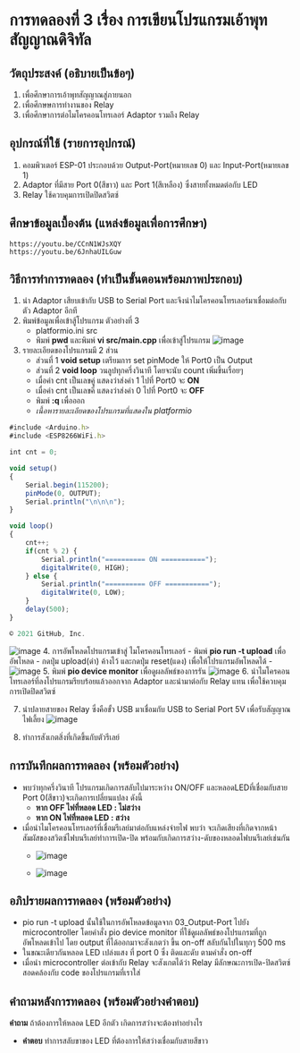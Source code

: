 # การทดลองที่ 3 เรื่อง การเขียนโปรแกรมเอ้าพุทสัญญาณดิจิทัล

##  วัตถุประสงค์ (อธิบายเป็นข้อๆ)
   1. เพื่อศึกษาการเอ้าพุทสัญญาณสู่ภายนอก
   2. เพื่อศึกษษการทำงานของ Relay
   3. เพื่อศึกษาการต่อไมโครคอนโทรเลอร์ Adaptor รวมถึง Relay

##  อุปกรณ์ที่ใช้ (รายการอุปกรณ์)
   1. คอมพิวเตอร์ ESP-01 ประกอบด้วย Output-Port(หมายเลข 0) และ Input-Port(หมายเลข 1)
   2. Adaptor ที่มีสาย Port 0(สีขาว) และ Port 1(สีเหลือง) ซึ่งสายทั้งหมดต่อกับ LED 
   3. Relay ใช้ควบคุมการเปิดปิดสวิตซ์

##  ศึกษาข้อมูลเบื้องต้น (แหล่งข้อมูลเพื่อการศึกษา)
    https://youtu.be/CCnN1WJsXQY
    https://youtu.be/6JnhaUILGuw

##  วิธีการทำการทดลอง (ทำเป็นขั้นตอนพร้อมภาพประกอบ)
   1. นำ Adaptor เสียบเข้ากับ USB to Serial Port และจึงนำไมโครคอนโทรเลอร์มาเชื่อมต่อกับตัว Adaptor อีกที
   2. พิมพ์ข้อมูลเพื่อเข้าสู้โปรแกรม ตัวอย่างที่ 3
        -  platformio.ini src
        - พิมพ์ **pwd** และพิมพ์ **vi src/main.cpp** เพื่อเข้าสู่โปรแกรม
	![image](https://user-images.githubusercontent.com/80879429/112171484-708f0880-8c26-11eb-8fa5-e79e93957616.png)      
   3. รายละเอียดของโปรแกรมมี 2 ส่วน 
        - ส่วนที่ 1 **void setup**  เตรียมการ set pinMode ให้ Port0 เป็น Output
        - ส่วนที่ 2 **void loop**   วนลูปทุกครึ่งวินาที โดยจะนับ count เพิ่มขึ้นเรื่อยๆ 
        - เมื่อค่า cnt เป็นเลขคู่ แสดงว่าส่งค่า 1 ไปที่ Port0 จะ **ON**
        - เมื่อค่า cnt เป็นเลขคี่ แสดงว่าส่งค่า 0 ไปที่ Port0 จะ **OFF**
        - พิมพ์ **:q** เพื่อออก
        - *เนื้อหารายละเอียดของโปรแกรมที่แสดงใน platformio*

```javascript
#include <Arduino.h>
#include <ESP8266WiFi.h>

int cnt = 0;

void setup()
{
	Serial.begin(115200);
	pinMode(0, OUTPUT);
	Serial.println("\n\n\n");
}

void loop()
{
	cnt++;
	if(cnt % 2) {
		Serial.println("========== ON ===========");
		digitalWrite(0, HIGH);
	} else {
		Serial.println("========== OFF ===========");
		digitalWrite(0, LOW);
	}
	delay(500);
}

© 2021 GitHub, Inc.
```

   ![image](https://user-images.githubusercontent.com/80879429/112171570-84d30580-8c26-11eb-81dc-e81b4b7e433f.png)
   4. การอัพโหลดโปรแกรมเข้าสู่ ไมโครคอนโทรเลอร์
        - พิมพ์ **pio run -t upload** เพื่ออัพโหลด
        - กดปุ่ม upload(ดำ) ค้างไว้ และกดปุ่ม reset(แดง) เพื่อให้โปรแกรมอัพโหลดได้
        - ![image](https://user-images.githubusercontent.com/80879429/112171624-93212180-8c26-11eb-8225-65686bc7ce07.png)
   5. พิมพ์ **pio device monitor** เพื่อดูผลลัพธ์ของการรัน 
	![image](https://user-images.githubusercontent.com/80879429/112171669-9f0ce380-8c26-11eb-86e5-fcb832635c99.png)
   6. นำไมโครคอนโทรเลอร์ที่ลงโปรแกรมรียบร้อยแล้วออกจาก Adaptor และนำมาต่อกับ Relay แทน เพื่อใช้ควบคุมการเปิดปิดสวิตซ์
   
   7. นำปลายสายของ Relay ซึ่งคือขั้ว USB มาเชื่อมกับ USB to Serial Port 5V เพื่อรับสัญญาณไฟเลี้ยง
	![image](https://user-images.githubusercontent.com/80879429/112171730-ae8c2c80-8c26-11eb-9cb2-00b52f30aadd.png)
   
   8. ทำการสังเกตสิ่งที่เกิดขึ้นกับตัวรีเลย์

##  การบันทึกผลการทดลอง (พร้อมตัวอย่าง)
   * พบว่าทุกครึ่งวินาที โปรแกรมเกิดการสลับไปมาระหว่าง ON/OFF และหลอดLEDที่เชื่อมกับสาย Port 0(สีขาว)จะเกิดการเปลี่ยนแปลง ดังนี้ 
      - **หาก OFF ไฟที่หลอด LED : ไม่สว่าง** 
      - **หาก ON ไฟที่หลอด LED : สว่าง**
   * เมื่อนำไมโครคอนโทรเลอร์ที่เชื่อมรีเลย์มาต่อกับแหล่งจ่ายไฟ พบว่า จะเกิดเสียงที่เกิดจากหน้าสัมผัสของสวิตซ์ไฟบนรีเลย์ทำการเปิด-ปิด พร้อมกับเกิดการสว่าง-ดับของหลอดไฟบนรีเลย์เช่นกัน
      * ![image](https://user-images.githubusercontent.com/80879429/112172691-818c4980-8c27-11eb-8f3b-77eb1db63fc3.png)
      
      * ![image](https://user-images.githubusercontent.com/80879429/112172729-8a7d1b00-8c27-11eb-8b82-7d212fc3a8c7.png)
      
##  อภิปรายผลการทดลอง (พร้อมตัวอย่าง)
   * pio run -t upload นั้นใช้ในการอัพโหลดข้อมูลจาก 03_Output-Port ไปยัง microcontroller โดยคำสั่ง pio device monitor ที่ใช้ดูผลลัพธ์ของโปรแกรมที่ถูกอัพโหลดเข้าไป โดย output ที่ได้ออกมาจะสังเกตว่า ขึ้น on-off สลับกันไปในทุกๆ 500 ms
   * ในขณะเดียวกันหลอด LED เปล่งแสง ที่ port 0 ซึ่ง ติดและดับ ตามคำสั่ง on-off
   *  เมื่อนำ microcontroller ต่อเข้ากับ Relay จะสังเกตได้ว่า Relay มีลักษณะการเปิด-ปิดสวิตซ์สอดคล้องกับ code ของโปรแกรมที่เราใส่
##  คำถามหลังการทดลอง (พร้อมตัวอย่างคำตอบ)
**คำถาม**   ถ้าต้องการให้หลอด LED อีกตัว เกิดการสว่างจะต้องทำอย่างไร
*  **คำตอบ**   ทำการสลับขาของ LED ที่ต้องการให้สว่างเชื่อมกับสายสีขาว
